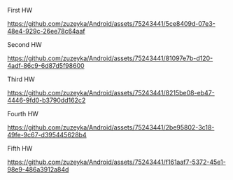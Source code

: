 First HW

https://github.com/zuzeyka/Android/assets/75243441/5ce8409d-07e3-48e4-929c-26ee78c64aaf

Second HW

https://github.com/zuzeyka/Android/assets/75243441/81097e7b-d120-4adf-86c9-6d87d5f98600

Third HW

https://github.com/zuzeyka/Android/assets/75243441/8215be08-eb47-4446-9fd0-b3790dd162c2

Fourth HW

https://github.com/zuzeyka/Android/assets/75243441/2be95802-3c18-49fe-9c67-d395445628b4

Fifth HW

https://github.com/zuzeyka/Android/assets/75243441/f161aaf7-5372-45e1-98e9-486a3912a84d

